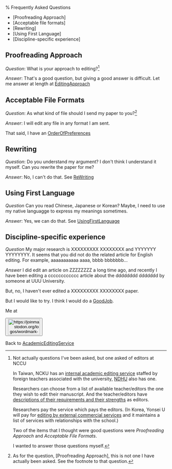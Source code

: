 % Frequently Asked Questions

* [Proofreading Approach]
* [Acceptable file formats]
* [Rewriting]
* [Using First Language]
* [Discipline-specific experience]

## Proofreading Approach

*Question*: What is your approach to editing?[^source1]

*Answer*: That's a good question, but giving a good answer is difficult. Let me answer at length at [EditingApproach](EditingApproach.html)

[^source1]: Not actually questions I've been asked, but one asked of editors at NCCU

    In Taiwan, NCKU has an [internal academic editing service][1]
staffed by foreign teachers associated with the university, 
[NDHU][3] also has one.

    Researchers can choose from a list of available teacher/editors 
the one they wish to edit their manuscript. And the teacher/editors
have [descriptions of their requirements and their strengths][2] as 
editors.

    Researchers pay the service which pays the editors. (In Korea, 
Yonsei U will pay for [editing by external commercial 
services][4] and it maintains a list of services with 
relationships with the school.)

    [1]: https://flc.ncku.edu.tw/p/412-1144-17900.php?Lang=en
    [2]: https://flc.ncku.edu.tw/p/412-1144-22614.php?Lang=zh-tw
    [3]: https://rc040.ndhu.edu.tw/p/412-1077-6015.php?Lang=zh-tw
    [4]: https://research.yonsei.ac.kr/research-en/info/personal.do#a

    Two of the items that I thought were good questions were 
*Proofreading Approach* and *Acceptable File Formats*.

    I wanted to answer those questions myself.


## Acceptable File Formats

*Question*: As what kind of file should I send my paper to you?[^source2]

[^source2]: As for the question, [Proofreading Approach], this is not one I have actually been asked. See the footnote to that question.

*Answer*: I will edit any file in any format I am sent.

  That said, I have an
[OrderOfPreferences](AcceptableFileFormats.html)

## Rewriting

*Question*: Do you understand my argument? I don't think I understand it myself.
Can you rewrite the paper for me?

*Answer*: No, I can't do that. See 
[ReWriting](ReWriting.html)

## Using First Language

*Question* Can you read Chinese, Japanese or Korean? 
Maybe, l need to use my native languagge to express my meanings sometimes.

*Answer*: Yes, we can do that. See 
[UsingFirstLanguage](UsingFirstLanguage.html)

## Discipline-specific experience

*Question* My major research is XXXXXXXXX XXXXXXXX and YYYYYYY YYYYYYYY.
It seems that you did not do the related article for English
editing. For example, aaaaaaaaaaa aaaa, bbbb bbbbbbb…

*Answer* I did edit an article on ZZZZZZZZ a long time ago, and recently I
have been editing a cccccccccccc article about the dddddddd ddddddd by
someone at UUU University.

But, no, I haven't ever edited a XXXXXXXXX XXXXXXXX paper.

But I would like to try. I think I would do a
[GoodJob](GoodJob.html).

Me at
    <form action='https://mastodon.sdf.org/@drbean'>
    <button type='submit' class='btn'>
    <img src='./mastodon.svg'
        alt='https://joinmastodon.org/logos/wordmark-black-text.svg'
        style='width:100px;height:50px'/>
    </button></form>
    
Back to [AcademicEditingService](AcademicEditingService.html)
